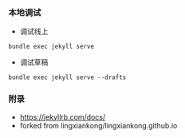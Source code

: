 
### 本地调试
* 调试线上
```
bundle exec jekyll serve
```
* 调试草稿
```
bundle exec jekyll serve --drafts
```


### 附录
* https://jekyllrb.com/docs/
* forked from lingxiankong/lingxiankong.github.io
